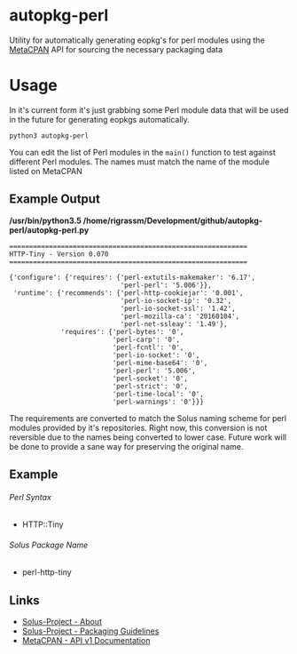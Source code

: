 # autopkg-perl
Utility for automatically generating eopkg's for perl modules using the [MetaCPAN](https://fastapi.metacpan.org/) API for sourcing the necessary packaging data

# Usage
In it's current form it's just grabbing some Perl module data that will be used in the future for generating eopkgs
automatically.

```[]
python3 autopkg-perl
```

You can edit the list of Perl modules in the `main()` function to test against different Perl modules. The names must match
the name of the module listed on MetaCPAN

## Example Output
**/usr/bin/python3.5 /home/rigrassm/Development/github/autopkg-perl/autopkg-perl.py**

```
============================================================
HTTP-Tiny - Version 0.070
============================================================

{'configure': {'requires': {'perl-extutils-makemaker': '6.17',
                            'perl-perl': '5.006'}},
 'runtime': {'recommends': {'perl-http-cookiejar': '0.001',
                            'perl-io-socket-ip': '0.32',
                            'perl-io-socket-ssl': '1.42',
                            'perl-mozilla-ca': '20160104',
                            'perl-net-ssleay': '1.49'},
             'requires': {'perl-bytes': '0',
                          'perl-carp': '0',
                          'perl-fcntl': '0',
                          'perl-io-socket': '0',
                          'perl-mime-base64': '0',
                          'perl-perl': '5.006',
                          'perl-socket': '0',
                          'perl-strict': '0',
                          'perl-time-local': '0',
                          'perl-warnings': '0'}}}

```

The requirements are converted to match the Solus naming scheme for perl
modules provided by it's repositories. Right now, this conversion is not
reversible due to the names being converted to lower case. Future work
will be done to provide a sane way for preserving the original name.

## Example
###### Perl Syntax
- HTTP::Tiny

###### Solus Package Name
* perl-http-tiny

## Links
- [Solus-Project - About](https://solus-project.com/solus/about)
- [Solus-Project - Packaging Guidelines](https://solus-project.com/articles/packaging/https://solus-project.com/solus/about)
- [MetaCPAN - API v1 Documentation](https://fastapi.metacpan.org/)